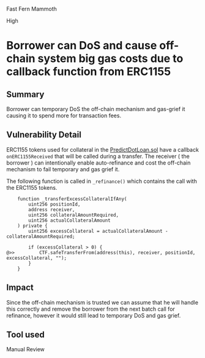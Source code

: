 Fast Fern Mammoth

High

# Borrower can DoS and cause off-chain system big gas costs due to callback function from ERC1155

## Summary
Borrower can temporary DoS the off-chain mechanism and gas-grief it causing it to spend more for transaction fees.

## Vulnerability Detail
ERC1155 tokens used for collateral in the [PredictDotLoan.sol](https://github.com/sherlock-audit/2024-09-predict-fun/blob/41e70f9eed3f00dd29aba4038544150f5b35dccb/predict-dot-loan/contracts/PredictDotLoan.sol#L2-L1565) have a callback `onERC1155Received` that will be called during a transfer.
The receiver ( the borrower ) can intentionally enable auto-refinance and cost the off-chain mechanism to fail temporary and gas grief it.

The following function is called in `_refinance()` which contains the call with the ERC1155 tokens.
```solidity
    function _transferExcessCollateralIfAny(
        uint256 positionId,
        address receiver,
        uint256 collateralAmountRequired,
        uint256 actualCollateralAmount
    ) private {
        uint256 excessCollateral = actualCollateralAmount - collateralAmountRequired;

        if (excessCollateral > 0) {
@>>         CTF.safeTransferFrom(address(this), receiver, positionId, excessCollateral, "");
        }
    }
```    

## Impact
Since the off-chain mechanism is trusted we can assume that he will handle this correctly and remove the borrower from the next batch call for refinance, however it would still lead to temporary DoS and gas grief.

## Tool used

Manual Review
